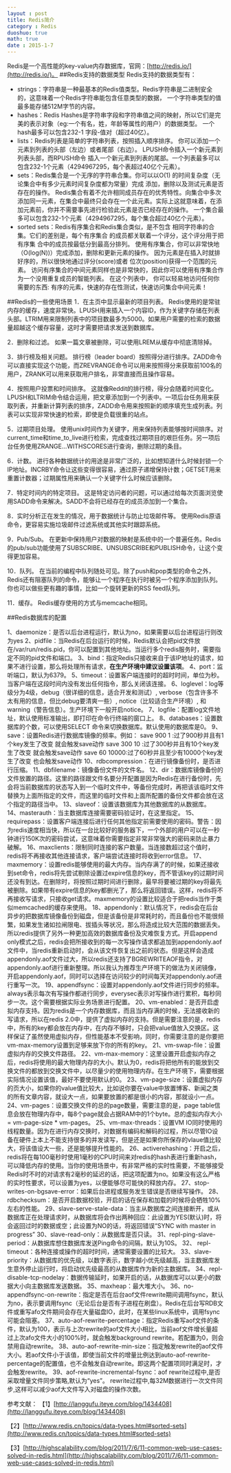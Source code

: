```yaml
---
layout : post
title: Redis简介
category : Redis
duoshuo: true
math: true
date : 2015-1-7
---
```


<!-- more -->

Redis是一个高性能的key-value内存数据库，官网：[http://redis.io/](http://redis.io/)。
##Redis支持的数据类型
Redis支持的数据类型有：
>
- strings：字符串是一种最基本的Redis值类型。Redis字符串是二进制安全的，这意味着一个Redis字符串能包含任意类型的数据，
一个字符串类型的值最多能存储512M字节的内容。
- hashes：Redis Hashes是字符串字段和字符串值之间的映射，所以它们是完美的表示对象（eg:一个有名，姓，年龄等属性的用户）的数据类型。
一个hash最多可以包含232-1 字段-值对（超过40亿）。
- lists：Redis列表是简单的字符串列表，按照插入顺序排序。 你可以添加一个元素到列表的头部（左边）或者尾部（右边）。
LPUSH命令插入一个新元素到列表头部，而RPUSH命令 插入一个新元素到列表的尾部。一个列表最多可以包含232-1个元素（4294967295，每个表超过40亿个元素）。
- sets：Redis集合是一个无序的字符串合集。你可以以O(1) 的时间复杂度（无论集合中有多少元素时间复杂度都为常量）完成 添加，删除以及测试元素是否存在的操作。
Redis集合有着不允许相同成员存在的优秀特性。向集合中多次添加同一元素，在集合中最终只会存在一个此元素。实际上这就意味着，在添加元素前，你并不需要事先进行检验此元素是否已经存在的操作。
一个集合最多可以包含232-1个元素（4294967295，每个集合超过40亿个元素）。
- sorted sets：Redis有序集合和Redis集合类似，是不包含 相同字符串的合集。它们的差别是，每个有序集合 的成员都关联着一个评分，这个评分用于把有序集 合中的成员按最低分到最高分排列。
使用有序集合，你可以非常快地（O(log(N))）完成添加，删除和更新元素的操作。 因为元素是在插入时就排好序的，所以很快地通过评分(score)或者 位次(position)获得一个范围的元素。 访问有序集合的中间元素同样也是非常快的，因此你可以使用有序集合作为一个没用重复成员的智能列表。 在这个列表中， 你可以轻易地访问任何你需要的东西: 有序的元素，快速的存在性测试，快速访问集合中间元素！

##Redis的一些使用场景
1．在主页中显示最新的项目列表。
    Redis使用的是常驻内存的缓存，速度非常快。LPUSH用来插入一个内容ID，作为关键字存储在列表头部。LTRIM用来限制列表中的项目数最多为5000。如果用户需要的检索的数据量超越这个缓存容量，这时才需要把请求发送到数据库。

2．删除和过滤。
    如果一篇文章被删除，可以使用LREM从缓存中彻底清除掉。

3．排行榜及相关问题。
    排行榜（leader board）按照得分进行排序。ZADD命令可以直接实现这个功能，而ZREVRANGE命令可以用来按照得分来获取前100名的用户，ZRANK可以用来获取用户排名，非常直接而且操作容易。

4．按照用户投票和时间排序。
    这就像Reddit的排行榜，得分会随着时间变化。LPUSH和LTRIM命令结合运用，把文章添加到一个列表中。一项后台任务用来获取列表，并重新计算列表的排序，ZADD命令用来按照新的顺序填充生成列表。列表可以实现非常快速的检索，即使是负载很重的站点。

5．过期项目处理。
    使用unix时间作为关键字，用来保持列表能够按时间排序。对current_time和time_to_live进行检索，完成查找过期项目的艰巨任务。另一项后台任务使用ZRANGE...WITHSCORES进行查询，删除过期的条目。

6．计数。
    进行各种数据统计的用途是非常广泛的，比如想知道什么时候封锁一个IP地址。INCRBY命令让这些变得很容易，通过原子递增保持计数；GETSET用来重置计数器；过期属性用来确认一个关键字什么时候应该删除。

7．特定时间内的特定项目。
    这是特定访问者的问题，可以通过给每次页面浏览使用SADD命令来解决。SADD不会将已经存在的成员添加到一个集合。

8．实时分析正在发生的情况，用于数据统计与防止垃圾邮件等。
    使用Redis原语命令，更容易实施垃圾邮件过滤系统或其他实时跟踪系统。

9．Pub/Sub。
    在更新中保持用户对数据的映射是系统中的一个普遍任务。Redis的pub/sub功能使用了SUBSCRIBE、UNSUBSCRIBE和PUBLISH命令，让这个变得更加容易。

10．队列。
    在当前的编程中队列随处可见。除了push和pop类型的命令之外，Redis还有阻塞队列的命令，能够让一个程序在执行时被另一个程序添加到队列。你也可以做些更有趣的事情，比如一个旋转更新的RSS feed队列。

11．缓存。
    Redis缓存使用的方式与memcache相同。

##Redis数据库的配置
>
1、daemonize：是否以后台进程运行，默认为no，如果需要以后台进程运行则改为yes
2、pidfile：当Redis在后台运行的时候，Redis默认会把pid文件放在/var/run/redis.pid，你可以配置到其他地址。当运行多个redis服务时，需要指定不同的pid文件和端口。
3、bind：指定Redis只接收来自于该IP地址的请求，如果不进行设置，那么将处理所有请求，**在生产环境中建议设置该项**。
4、port：监听端口，默认为6379。
5、timeout：设置客户端连接时的超时时间，单位为秒。当客户端在这段时间内没有发出任何指令，那么关闭该连接。
6、loglevel：log等级分为4级，debug（很详细的信息，适合开发和测试）, verbose（包含许多不太有用的信息，但比debug要清爽一些）, notice（比较适合生产环境）, 和warning（警告信息）。生产环境下一般开启notice。
7、logfile：配置log文件地址，默认使用标准输出，即打印在命令行终端的窗口上。
8、databases：设置数据库的个数，可以使用SELECT 命令来切换数据库。默认使用的数据库是0。
9、save：设置Redis进行数据库镜像的频率。例如：
    save 900 1   :过了900秒并且有1个key发生了改变 就会触发save动作
    save 300 10  :过了300秒并且有10个key发生了改变 就会触发save动作
    save 60 10000:过了60秒并且至少有10000个key发生了改变 也会触发save动作
10、rdbcompression：在进行镜像备份时，是否进行压缩。
11、dbfilename：镜像备份文件的文件名。
12、dir：数据库镜像备份的文件放置的路径。这里的路径跟文件名要分开配置是因为Redis在进行备份时，先会将当前数据库的状态写入到一个临时文件中，等备份完成时，再把该该临时文件替换为上面所指定的文件，而这里的临时文件和上面所配置的备份文件都会放在这个指定的路径当中。
13、slaveof：设置该数据库为其他数据库的从数据库。
14、masterauth：当主数据库连接需要密码验证时，在这里指定。
15、requirepass：设置客户端连接后进行任何其他指定前需要使用的密码。警告：因为redis速度相当快，所以在一台比较好的服务器下，一个外部的用户可以在一秒钟进行150K次的密码尝试，这意味着你需要指定非常非常强大的密码来防止暴力破解。
16、maxclients：限制同时连接的客户数量。当连接数超过这个值时，redis将不再接收其他连接请求，客户端尝试连接时将收到error信息。
17、maxmemory：设置redis能够使用的最大内存。当内存满了的时候，如果还接收到set命令，redis将先尝试剔除设置过expire信息的key，而不管该key的过期时间还没有到达。在删除时，将按照过期时间进行删除，最早将要被过期的key将最先被删除。如果带有expire信息的key都删光了，那么将返回错误。这样，redis将不再接收写请求，只接收get请求。maxmemory的设置比较适合于把redis当作于类似memcached的缓存来使用。
18、appendonly：默认情况下，redis会在后台异步的把数据库镜像备份到磁盘，但是该备份是非常耗时的，而且备份也不能很频繁，如果发生诸如拉闸限电、拔插头等状况，那么将造成比较大范围的数据丢失。所以redis提供了另外一种更加高效的数据库备份及灾难恢复方式。开启append only模式之后，redis会把所接收到的每一次写操作请求都追加到appendonly.aof文件中，当redis重新启动时，会从该文件恢复出之前的状态。但是这样会造成appendonly.aof文件过大，所以redis还支持了BGREWRITEAOF指令，对appendonly.aof进行重新整理。所以我认为推荐生产环境下的做法为关闭镜像，开启appendonly.aof，同时可以选择在访问较少的时间每天对appendonly.aof进行重写一次。
19、appendfsync：设置对appendonly.aof文件进行同步的频率。always表示每次有写操作都进行同步，everysec表示对写操作进行累积，每秒同步一次。这个需要根据实际业务场景进行配置。
20、vm-enabled：是否开启虚拟内存支持。因为redis是一个内存数据库，而且当内存满的时候，无法接收新的写请求，所以在redis 2.0中，提供了虚拟内存的支持。但是需要注意的是，redis中，所有的key都会放在内存中，在内存不够时，只会把value值放入交换区。这样保证了虽然使用虚拟内存，但性能基本不受影响，同时，你需要注意的是你要把vm-max-memory设置到足够来放下你的所有的key。
21、vm-swap-file：设置虚拟内存的交换文件路径。
22、vm-max-memory：这里设置开启虚拟内存之后，redis将使用的最大物理内存的大小。默认为0，redis将把他所有的能放到交换文件的都放到交换文件中，以尽量少的使用物理内存。在生产环境下，需要根据实际情况设置该值，最好不要使用默认的0。
23、vm-page-size：设置虚拟内存的页大小，如果你的value值比较大，比如说你要在value中放置博客、新闻之类的所有文章内容，就设大一点，如果要放置的都是很小的内容，那就设小一点。
24、vm-pages：设置交换文件的总的page数量，需要注意的是，page table信息会放在物理内存中，每8个page就会占据RAM中的1个byte。总的虚拟内存大小 = vm-page-size * vm-pages。
25、vm-max-threads：设置VM IO同时使用的线程数量。因为在进行内存交换时，对数据有编码和解码的过程，所以尽管IO设备在硬件上本上不能支持很多的并发读写，但是还是如果你所保存的vlaue值比较大，将该值设大一些，还是能够提升性能的。
26、activerehashing：开启之后，redis将在每100毫秒时使用1毫秒的CPU时间来对redis的hash表进行重新hash，可以降低内存的使用。当你的使用场景中，有非常严格的实时性需要，不能够接受Redis时不时的对请求有2毫秒的延迟的话，把这项配置为no。如果没有这么严格的实时性要求，可以设置为yes，以便能够尽可能快的释放内存。
27、stop-writes-on-bgsave-error：如果后台进程或服务发生错误是否继续写操作。
28、rdbchecksum：是否开启数据校验，开启的话在保存和加载的时候将会牺牲10%左右的性能。
29、slave-serve-stale-data：当主从数据库之间连接断开，或从数据库正在处理请求时，从数据库将会作出两种回应：此设置为YES(默认)时，将会返回过时的数据或空；此设置为NO的话，将返回错误“SYNC with master in progress”
30、slave-read-only：从数据库是否只读。
31、repl-ping-slave-period：从数据库想住数据库发送Ping命令的间隔，默认为10S。
32、 repl-timeout：各种连接或操作的超时时间，通常需要设置的比较大。
33、slave-priority：从数据库的优先级，以数字表示，数字越小优先级越高，当主数据库发生意外停止运行时，将启动优先级最高的从数据库作为新的主数据库。
34、repl-disable-tcp-nodelay：数据传输延时，如果开启的话，从数据库可以以更小的数据大小向主数据库发送数据。
35、maxheap：最大堆大小。
36、no-appendfsync-on-rewrite：指定是否在后台aof文件rewrite期间调用fsync，默认为no，表示要调用fsync（无论后台是否有子进程在刷盘）。Redis在后台写RDB文件或重写afo文件期间会存在大量磁盘IO，此时，在某些linux系统中，调用fsync可能会阻塞。
37、auto-aof-rewrite-percentage：指定Redis重写aof文件的条件，默认为100，表示与上次rewrite的aof文件大小相比，当前aof文件增长量超过上次afo文件大小的100%时，就会触发background rewrite。若配置为0，则会禁用自动rewrite。
38、auto-aof-rewrite-min-size：指定触发rewrite的aof文件大小。若aof文件小于该值，即使当前文件的增量比例达到auto-aof-rewrite-percentage的配置值，也不会触发自动rewrite。即这两个配置项同时满足时，才会触发rewrite。
39、aof-rewrite-incremental-fsync：aof rewrite过程中,是否采取增量文件同步策略,默认为“yes”。 rewrite过程中,每32M数据进行一次文件同步,这样可以减少aof大文件写入对磁盘的操作次数。





参考文献：
【1】[http://langgufu.iteye.com/blog/1434408](http://langgufu.iteye.com/blog/1434408)

【2】[http://www.redis.cn/topics/data-types.html#sorted-sets](http://www.redis.cn/topics/data-types.html#sorted-sets)

【3】[http://highscalability.com/blog/2011/7/6/11-common-web-use-cases-solved-in-redis.html](http://highscalability.com/blog/2011/7/6/11-common-web-use-cases-solved-in-redis.html)

